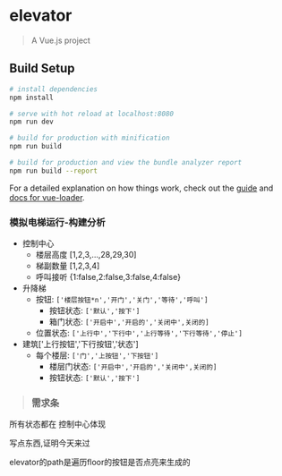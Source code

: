 # elevator

> A Vue.js project

## Build Setup

``` bash
# install dependencies
npm install

# serve with hot reload at localhost:8080
npm run dev

# build for production with minification
npm run build

# build for production and view the bundle analyzer report
npm run build --report
```

For a detailed explanation on how things work, check out the [guide](http://vuejs-templates.github.io/webpack/) and [docs for vue-loader](http://vuejs.github.io/vue-loader).

### 模拟电梯运行-构建分析
- 控制中心
    - 楼层高度 [1,2,3,...,28,29,30]
    - 梯副数量 [1,2,3,4]
    - 呼叫接听 {1:false,2:false,3:false,4:false}
- 升降梯
    - 按钮: `['楼层按钮*n','开门','关门','等待','呼叫']`
        - 按钮状态: `['默认','按下']`
        - 箱门状态: `['开启中','开启的','关闭中',关闭的]`
    - 位置状态: `['上行中','下行中','上行等待','下行等待','停止']` 
- 建筑['上行按钮','下行按钮','状态']
    - 每个楼层: `['门','上按钮','下按钮']`
        - 楼层门状态: `['开启中','开启的','关闭中',关闭的]`
        - 按钮状态: `['默认','按下']`

> ### 需求条
所有状态都在 控制中心体现

写点东西,证明今天来过

elevator的path是遍历floor的按钮是否点亮来生成的
